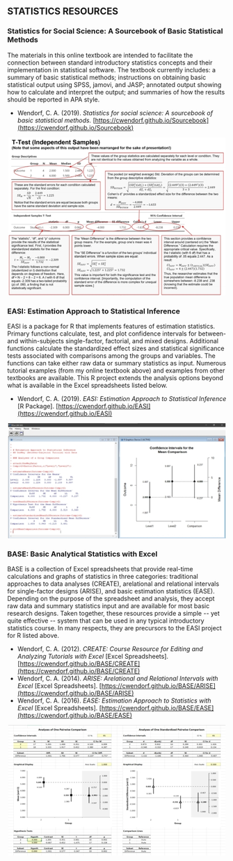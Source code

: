 ## STATISTICS RESOURCES

### Statistics for Social Science: A Sourcebook of Basic Statistical Methods

The materials in this online textbook are intended to facilitate the connection between standard introductory statistics concepts and their implementation in statistical software. The textbook currently includes: a summary of basic statistical methods; instructions on obtaining basic statistical output using SPSS, jamovi, and JASP; annotated output showing how to calculate and interpret the output; and summaries of how the results should be reported in APA style.

- Wendorf, C. A. (2019). *Statistics for social science: A sourcebook of basic statistical methods.* [https://cwendorf.github.io/Sourcebook](https://cwendorf.github.io/Sourcebook)

<p align="center" class=icon><kbd><img src="AnnotatedOutput.jpg"></kbd></p>

### EASI: Estimation Approach to Statistical Inference

EASI is a package for R that implements features of estimation statistics. Primary functions calculate, test, and plot confidence intervals for between- and within-subjects single-factor, factorial, and mixed designs. Additional functions calculate the standardized effect sizes and statistical significance tests associated with comparisons among the groups and variables. The functions can take either raw data or summary statistics as input. Numerous tutorial examples (from my online textbook above) and examples from other textbooks are available. This R project extends the analysis options beyond what is available in the Excel spreadsheets listed below.

- Wendorf, C. A. (2019). *EASI: Estimation Approach to Statistical Inference* [R Package]. [https://cwendorf.github.io/EASI](https://cwendorf.github.io/EASI)

<p align="center" class=icon><kbd><img src="EASI.jpg"></kbd></p>

### BASE: Basic Analytical Statistics with Excel

BASE is a collection of Excel spreadsheets that provide real-time calculations and graphs of statistics in three categories: traditional approaches to data analyses (CREATE), arelational and relational intervals for single-factor designs (ARISE), and basic estimation statistics (EASE). Depending on the purpose of the spreadsheet and analysis, they accept raw data and summary statistics input and are available for most basic research designs. Taken together, these resources provide a simple -- yet quite effective -- system that can be used in any typical introductory statistics course. In many respects, they are precursors to the EASI project for R listed above.

- Wendorf, C. A. (2012). *CREATE: Course Resource for Editing and Analyzing Tutorials with Excel* [Excel Spreadsheets]. [https://cwendorf.github.io/BASE/CREATE](https://cwendorf.github.io/BASE/CREATE)
- Wendorf, C. A. (2014). *ARISE: Arelational and Relational Intervals with Excel* [Excel Spreadsheets]. [https://cwendorf.github.io/BASE/ARISE](https://cwendorf.github.io/BASE/ARISE)
- Wendorf, C. A. (2016). *EASE: Estimation Approach to Statistics with Excel* [Excel Spreadsheets]. [https://cwendorf.github.io/BASE/EASE](https://cwendorf.github.io/BASE/EASE)

<p align="center" class=icon><kbd><img src="EASE.jpg"></kbd></p>
